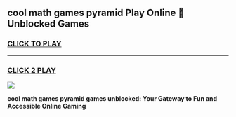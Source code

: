 
## cool math games pyramid Play Online 👋 Unblocked Games
<h3>
<a href="https://news.freeplayer.one?title=cool_math_games_pyramid&ref=17CMG">CLICK TO PLAY</a></h3>
<hr>

<h3>
<a href="https://news.freeplayer.one?title=cool_math_games_pyramid&ref=17CMG">CLICK 2 PLAY</a>
  
</h3>

<a href="https://news.freeplayer.one?title=cool_math_games_pyramid&ref=17CMG/"><img src="https://clearcache.store/games.png"></a>


**cool math games pyramid games unblocked: Your Gateway to Fun and Accessible Online Gaming**
